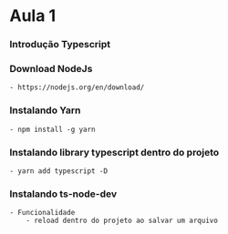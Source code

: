 # Aula 1

### Introdução Typescript  

### Download NodeJs  
    - https://nodejs.org/en/download/

### Instalando Yarn
    - npm install -g yarn

### Instalando library typescript dentro do projeto  
    - yarn add typescript -D

### Instalando ts-node-dev
    - Funcionalidade  
        - reload dentro do projeto ao salvar um arquivo 